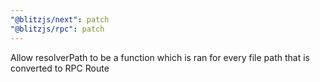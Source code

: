 ```yaml
---
"@blitzjs/next": patch
"@blitzjs/rpc": patch
---
```


Allow resolverPath to be a function which is ran for every file path that is converted to RPC Route
